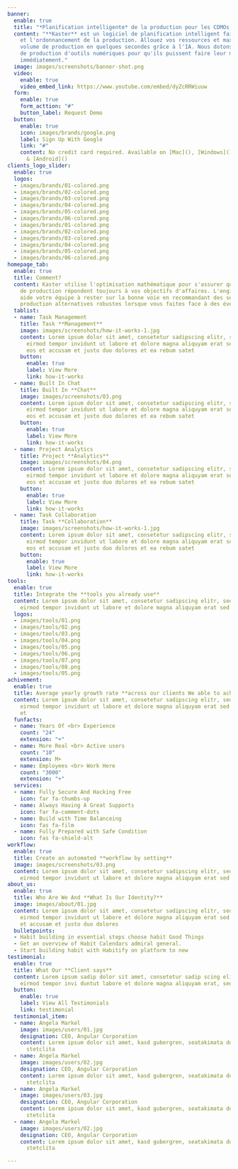 ```yaml
---
banner:
  enable: true
  title: "*Planification intelligente* de la production pour les CDMOs."
  content: "**Kaster** est un logiciel de planification intelligent fait pour la planification
    et l'ordonnancement de la production. Allouez vos ressources et maximisez votre
    volume de production en quelques secondes grâce à l'IA. Nous dotons vos planificateurs
    de production d'outils numériques pour qu'ils puissent faire leur meilleur travail
    immédiatement."
  image: images/screenshots/banner-shot.png
  video:
    enable: true
    video_embed_link: https://www.youtube.com/embed/dyZcRRWiuuw
  form:
    enable: true
    form_acttion: "#"
    button_label: Request Demo
  button:
    enable: true
    icon: images/brands/google.png
    label: Sign Up With Google
    link: "#"
    content: No credit card required. Available on [Mac](), [Windows](), [iOS](),
      & [Android]()
clients_logo_slider:
  enable: true
  logos:
  - images/brands/01-colored.png
  - images/brands/02-colored.png
  - images/brands/03-colored.png
  - images/brands/04-colored.png
  - images/brands/05-colored.png
  - images/brands/06-colored.png
  - images/brands/01-colored.png
  - images/brands/02-colored.png
  - images/brands/03-colored.png
  - images/brands/04-colored.png
  - images/brands/05-colored.png
  - images/brands/06-colored.png
homepage_tab:
  enable: true
  title: Comment?
  content: Kaster utilise l'optimisation mathématique pour s'assurer que vos plans
    de production répondent toujours à vos objectifs d'affaires. L'engin du système
    aide votre équipe à rester sur la bonne voie en recommandant des séquences de
    production alternatives robustes lorsque vous faites face à des événements inattendus.
  tablist:
  - name: Task Management
    title: Task **Management**
    image: images/screenshots/how-it-works-1.jpg
    content: Lorem ipsum dolor sit amet, consetetur sadipscing elitr, sed diam nonumy
      eirmod tempor invidunt ut labore et dolore magna aliquyam erat sed. At vero
      eos et accusam et justo duo dolores et ea rebum satet
    button:
      enable: true
      label: View More
      link: how-it-works
  - name: Built In Chat
    title: Built In **Chat**
    image: images/screenshots/03.png
    content: Lorem ipsum dolor sit amet, consetetur sadipscing elitr, sed diam nonumy
      eirmod tempor invidunt ut labore et dolore magna aliquyam erat sed. At vero
      eos et accusam et justo duo dolores et ea rebum satet
    button:
      enable: true
      label: View More
      link: how-it-works
  - name: Project Analytics
    title: Project **Analytics**
    image: images/screenshots/04.png
    content: Lorem ipsum dolor sit amet, consetetur sadipscing elitr, sed diam nonumy
      eirmod tempor invidunt ut labore et dolore magna aliquyam erat sed. At vero
      eos et accusam et justo duo dolores et ea rebum satet
    button:
      enable: true
      label: View More
      link: how-it-works
  - name: Task Collaboration
    title: Task **Collaboration**
    image: images/screenshots/how-it-works-1.jpg
    content: Lorem ipsum dolor sit amet, consetetur sadipscing elitr, sed diam nonumy
      eirmod tempor invidunt ut labore et dolore magna aliquyam erat sed. At vero
      eos et accusam et justo duo dolores et ea rebum satet
    button:
      enable: true
      label: View More
      link: how-it-works
tools:
  enable: true
  title: Integrate the **tools you already use**
  content: Lorem ipsum dolor sit amet, consetetur sadipscing elitr, sed diam nonumy
    eirmod tempor invidunt ut labore et dolore magna aliquyam erat sed.
  logos:
  - images/tools/01.png
  - images/tools/02.png
  - images/tools/03.png
  - images/tools/04.png
  - images/tools/05.png
  - images/tools/06.png
  - images/tools/07.png
  - images/tools/08.png
  - images/tools/05.png
achivement:
  enable: true
  title: Average yearly growth rate **across our clients We able to achive**
  content: Lorem ipsum dolor sit amet, consetetur sadipscing elitr, sed diam nonumy
    eirmod tempor invidunt ut labore et dolore magna aliquyam erat sed. At vero eos
    et
  funfacts:
  - name: Years Of <br> Experience
    count: "24"
    extension: "+"
  - name: More Real <br> Active users
    count: "10"
    extension: M+
  - name: Employees <br> Work Here
    count: "3000"
    extension: "+"
  services:
  - name: Fully Secure And Hacking Free
    icon: far fa-thumbs-up
  - name: Always Having A Great Supports
    icon: far fa-comment-dots
  - name: Build with Time Balanceing
    icon: fas fa-film
  - name: Fully Prepared with Safe Condition
    icon: fas fa-shield-alt
workflow:
  enable: true
  title: Create an automated **workflow by setting**
  image: images/screenshots/03.png
  content: Lorem ipsum dolor sit amet, consetetur sadipscing elitr, sed diam nonumy
    eirmod tempor invidunt ut labore et dolore magna aliquyam erat sed.
about_us:
  enable: true
  title: Who Are We And **What Is Our Identity?**
  image: images/about/01.jpg
  content: Lorem ipsum dolor sit amet, consetetur sadipscing elitr, sed diam nonumy
    eirmod tempor invidunt ut labore et dolore magna aliquyam erat sed. At vero eos
    et accusam et justo duo dolores
  bulletpoints:
  - Habit building in essential steps choose habit Good Things
  - Get an overview of Habit Calendars admiral general.
  - Start building habit with Habitify on platform to new
testimonial:
  enable: true
  title: What Our **Client says**
  content: Lorem ipsum sadip dolor sit amet, consetetur sadip scing elitr, diam nonumy
    eirmod tempor invi duntut labore et dolore magna aliquyam erat, sed diam
  button:
    enable: true
    label: View All Testimonials
    link: testimonial
  testimonial_item:
  - name: Angela Markel
    image: images/users/01.jpg
    designation: CEO, Angular Corporation
    content: Lorem ipsum dolor sit amet, kasd gubergren, seatakimata dolores et rebum
      stetclita
  - name: Angela Markel
    image: images/users/02.jpg
    designation: CEO, Angular Corporation
    content: Lorem ipsum dolor sit amet, kasd gubergren, seatakimata dolores et rebum
      stetclita
  - name: Angela Markel
    image: images/users/03.jpg
    designation: CEO, Angular Corporation
    content: Lorem ipsum dolor sit amet, kasd gubergren, seatakimata dolores et rebum
      stetclita
  - name: Angela Markel
    image: images/users/02.jpg
    designation: CEO, Angular Corporation
    content: Lorem ipsum dolor sit amet, kasd gubergren, seatakimata dolores et rebum
      stetclita

---
```

